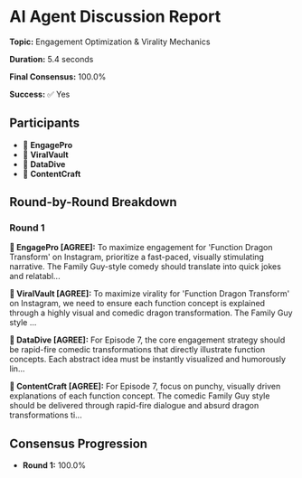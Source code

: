 # AI Agent Discussion Report

**Topic:** Engagement Optimization & Virality Mechanics

**Duration:** 5.4 seconds

**Final Consensus:** 100.0%

**Success:** ✅ Yes

## Participants

- 🤖 **EngagePro**
- 🤖 **ViralVault**
- 🤖 **DataDive**
- 🤖 **ContentCraft**

## Round-by-Round Breakdown

### Round 1

**🤖 EngagePro [AGREE]:** To maximize engagement for 'Function Dragon Transform' on Instagram, prioritize a fast-paced, visually stimulating narrative. The Family Guy-style comedy should translate into quick jokes and relatabl...

**🤖 ViralVault [AGREE]:** To maximize virality for 'Function Dragon Transform' on Instagram, we need to ensure each function concept is explained through a highly visual and comedic dragon transformation. The Family Guy style ...

**🤖 DataDive [AGREE]:** For Episode 7, the core engagement strategy should be rapid-fire comedic transformations that directly illustrate function concepts.  Each abstract idea must be instantly visualized and humorously lin...

**🤖 ContentCraft [AGREE]:** For Episode 7, focus on punchy, visually driven explanations of each function concept. The comedic Family Guy style should be delivered through rapid-fire dialogue and absurd dragon transformations ti...

## Consensus Progression

- **Round 1:** 100.0%
